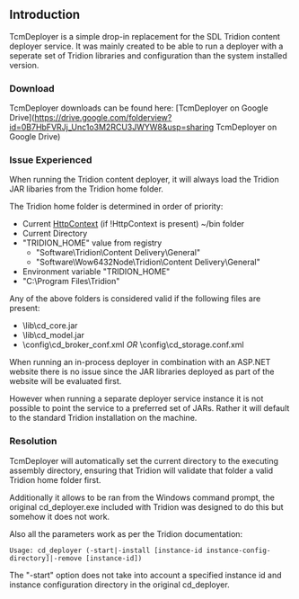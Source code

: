 ## Introduction #

TcmDeployer is a simple drop-in replacement for the SDL Tridion content deployer service.
It was mainly created to be able to run a deployer with a seperate set of Tridion libraries and configuration than the system installed version.

### Download #

TcmDeployer downloads can be found here:
[TcmDeployer on Google Drive](https://drive.google.com/folderview?id=0B7HbFVRJj_Unc1o3M2RCU3JWYW8&usp=sharing TcmDeployer on Google Drive)


### Issue Experienced #

When running the Tridion content deployer, it will always load the Tridion JAR libaries from the Tridion home folder.

The Tridion home folder is determined in order of priority:

 * Current [HttpContext](http://msdn.microsoft.com/en-us/library/system.web.httpcontext(v=vs.110).aspx) (if !HttpContext is present) ~/bin folder
 * Current Directory
 * "TRIDION_HOME" value from registry 
     * "Software\Tridion\Content Delivery\General"
     * "Software\Wow6432Node\Tridion\Content Delivery\General"
 * Environment variable "TRIDION_HOME"
 * "C:\Program Files\Tridion"

Any of the above folders is considered valid if the following files are present: 

 * <folder>\lib\cd_core.jar
 * <folder>\lib\cd_model.jar
 * <folder>\config\cd_broker_conf.xml _OR_ <folder>\config\cd_storage.conf.xml

When running an in-process deployer in combination with an ASP.NET website there is no issue since the JAR libraries deployed as part of the website will be evaluated first.

However when running a separate deployer service instance it is not possible to point the service to a preferred set of JARs.
Rather it will default to the standard Tridion installation on the machine.

### Resolution #

TcmDeployer will automatically set the current directory to the executing assembly directory, ensuring that Tridion will validate that folder a valid Tridion home folder first.

Additionally it allows to be ran from the Windows command prompt, the original cd_deployer.exe included with Tridion was designed to do this but somehow it does not work.

Also all the parameters work as per the Tridion documentation:

    Usage: cd_deployer (-start|-install [instance-id instance-config-directory]|-remove [instance-id])


The "-start" option does not take into account a specified instance id and instance configuration directory in the original cd_deployer.
